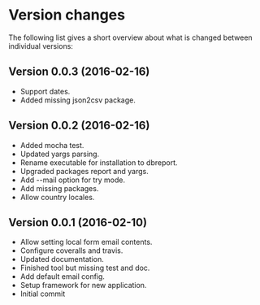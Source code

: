 Version changes
=================================================

The following list gives a short overview about what is changed between
individual versions:

Version 0.0.3 (2016-02-16)
-------------------------------------------------
- Support dates.
- Added missing json2csv package.

Version 0.0.2 (2016-02-16)
-------------------------------------------------
- Added mocha test.
- Updated yargs parsing.
- Rename executable for installation to dbreport.
- Upgraded packages report and yargs.
- Add --mail option for try mode.
- Add missing packages.
- Allow country locales.

Version 0.0.1 (2016-02-10)
-------------------------------------------------
- Allow setting local form email contents.
- Configure coveralls and travis.
- Updated documentation.
- Finished tool but missing test and doc.
- Add default email config.
- Setup framework for new application.
- Initial commit

